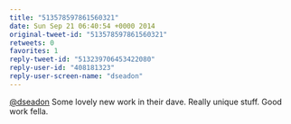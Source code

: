 ```yaml
---
title: "513578597861560321"
date: Sun Sep 21 06:40:54 +0000 2014
original-tweet-id: "513578597861560321"
retweets: 0
favorites: 1
reply-tweet-id: "513239706453422080"
reply-user-id: "408181323"
reply-user-screen-name: "dseadon"
---
```

<a href="https://twitter.com/dseadon">@dseadon</a> Some lovely new work in their dave. Really unique stuff. Good work fella.
